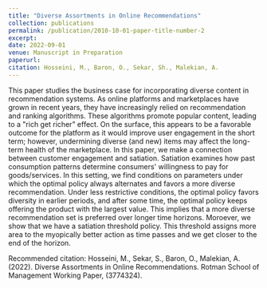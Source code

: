```yaml
---
title: "Diverse Assortments in Online Recommendations"
collection: publications
permalink: /publication/2010-10-01-paper-title-number-2
excerpt: 
date: 2022-09-01
venue: Manuscript in Preparation
paperurl: 
citation: Hosseini, M., Baron, O., Sekar, Sh., Malekian, A.
---
```

This paper studies the business case for incorporating diverse content in recommendation systems. As online platforms and marketplaces have grown in recent years, they have increasingly relied on recommendation and ranking algorithms. These algorithms promote popular content, leading to a "rich get richer" effect. On the surface, this appears to be a favorable outcome for the platform as it would improve user engagement in the short term; however, undermining diverse (and new) items may affect the long-term health of the marketplace. In this paper, we make a connection between customer engagement and satiation. Satiation examines how past consumption patterns determine consumers' willingness to pay for goods/services. In this setting, we find conditions on parameters under which the optimal policy always alternates and favors a more diverse recommendation. Under less restrictive conditions, the optimal policy favors diversity in earlier periods, and after some time, the optimal policy keeps offering the product with the largest value. This implies that a more diverse recommendation set is preferred over longer time horizons. Moroever, we show that we have a satiation threshold policy. This threshold assigns more area to the myopically better action as time passes and we get closer to the end of the horizon.




Recommended citation: Hosseini, M., Sekar, S., Baron, O., Malekian, A. (2022). Diverse Assortments in Online Recommendations. Rotman School of Management Working Paper, (3774324).